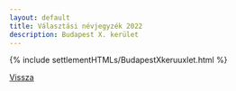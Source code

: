 ```yaml
---
layout: default
title: Választási névjegyzék 2022
description: Budapest X. kerület
---
```


{% include settlementHTMLs/BudapestXkeruuxlet.html %}

[Vissza](../)